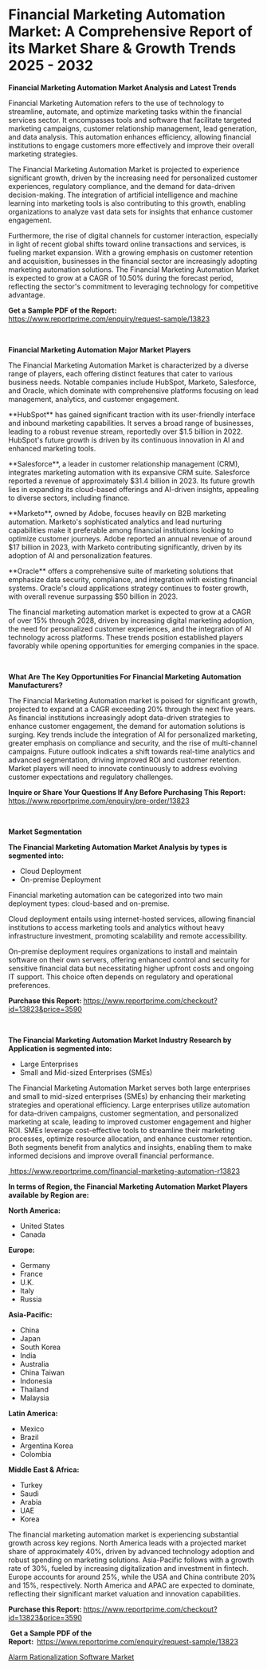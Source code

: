 <p><h1>Financial Marketing Automation Market: A Comprehensive Report of its Market Share & Growth Trends 2025 - 2032</h1></p><p><strong>Financial Marketing Automation Market Analysis and Latest Trends</strong></p>
<p><p>Financial Marketing Automation refers to the use of technology to streamline, automate, and optimize marketing tasks within the financial services sector. It encompasses tools and software that facilitate targeted marketing campaigns, customer relationship management, lead generation, and data analysis. This automation enhances efficiency, allowing financial institutions to engage customers more effectively and improve their overall marketing strategies.</p><p>The Financial Marketing Automation Market is projected to experience significant growth, driven by the increasing need for personalized customer experiences, regulatory compliance, and the demand for data-driven decision-making. The integration of artificial intelligence and machine learning into marketing tools is also contributing to this growth, enabling organizations to analyze vast data sets for insights that enhance customer engagement.</p><p>Furthermore, the rise of digital channels for customer interaction, especially in light of recent global shifts toward online transactions and services, is fueling market expansion. With a growing emphasis on customer retention and acquisition, businesses in the financial sector are increasingly adopting marketing automation solutions. The Financial Marketing Automation Market is expected to grow at a CAGR of 10.50% during the forecast period, reflecting the sector's commitment to leveraging technology for competitive advantage.</p></p>
<p><strong>Get a Sample PDF of the Report:&nbsp;</strong> <a href="https://www.reportprime.com/enquiry/request-sample/13823?utm_campaign=3347&utm_medium=2&utm_source=Github&utm_content=ia&utm_term=20032025&utm_id=financial-marketing-automation">https://www.reportprime.com/enquiry/request-sample/13823</a></p>
<p>&nbsp;</p>
<p><strong>Financial Marketing Automation Major Market Players</strong></p>
<p><p>The Financial Marketing Automation Market is characterized by a diverse range of players, each offering distinct features that cater to various business needs. Notable companies include HubSpot, Marketo, Salesforce, and Oracle, which dominate with comprehensive platforms focusing on lead management, analytics, and customer engagement.</p><p>**HubSpot** has gained significant traction with its user-friendly interface and inbound marketing capabilities. It serves a broad range of businesses, leading to a robust revenue stream, reportedly over $1.5 billion in 2022. HubSpot's future growth is driven by its continuous innovation in AI and enhanced marketing tools.</p><p>**Salesforce**, a leader in customer relationship management (CRM), integrates marketing automation with its expansive CRM suite. Salesforce reported a revenue of approximately $31.4 billion in 2023. Its future growth lies in expanding its cloud-based offerings and AI-driven insights, appealing to diverse sectors, including finance.</p><p>**Marketo**, owned by Adobe, focuses heavily on B2B marketing automation. Marketo's sophisticated analytics and lead nurturing capabilities make it preferable among financial institutions looking to optimize customer journeys. Adobe reported an annual revenue of around $17 billion in 2023, with Marketo contributing significantly, driven by its adoption of AI and personalization features.</p><p>**Oracle** offers a comprehensive suite of marketing solutions that emphasize data security, compliance, and integration with existing financial systems. Oracle's cloud applications strategy continues to foster growth, with overall revenue surpassing $50 billion in 2023.</p><p>The financial marketing automation market is expected to grow at a CAGR of over 15% through 2028, driven by increasing digital marketing adoption, the need for personalized customer experiences, and the integration of AI technology across platforms. These trends position established players favorably while opening opportunities for emerging companies in the space.</p></p>
<p>&nbsp;</p>
<p><strong>What Are The Key Opportunities For Financial Marketing Automation Manufacturers?</strong></p>
<p><p>The Financial Marketing Automation market is poised for significant growth, projected to expand at a CAGR exceeding 20% through the next five years. As financial institutions increasingly adopt data-driven strategies to enhance customer engagement, the demand for automation solutions is surging. Key trends include the integration of AI for personalized marketing, greater emphasis on compliance and security, and the rise of multi-channel campaigns. Future outlook indicates a shift towards real-time analytics and advanced segmentation, driving improved ROI and customer retention. Market players will need to innovate continuously to address evolving customer expectations and regulatory challenges.</p></p>
<p><strong>Inquire or Share Your Questions If Any Before Purchasing This Report:</strong> <a href="https://www.reportprime.com/enquiry/pre-order/13823?utm_campaign=3347&utm_medium=2&utm_source=Github&utm_content=ia&utm_term=20032025&utm_id=financial-marketing-automation">https://www.reportprime.com/enquiry/pre-order/13823</a></p>
<p>&nbsp;</p>
<p><strong>Market Segmentation</strong></p>
<p><strong>The Financial Marketing Automation Market Analysis by types is segmented into:</strong></p>
<p><ul><li>Cloud Deployment</li><li>On-premise Deployment</li></ul></p>
<p><p>Financial marketing automation can be categorized into two main deployment types: cloud-based and on-premise. </p><p>Cloud deployment entails using internet-hosted services, allowing financial institutions to access marketing tools and analytics without heavy infrastructure investment, promoting scalability and remote accessibility. </p><p>On-premise deployment requires organizations to install and maintain software on their own servers, offering enhanced control and security for sensitive financial data but necessitating higher upfront costs and ongoing IT support. This choice often depends on regulatory and operational preferences.</p></p>
<p><strong>Purchase this Report:&nbsp;</strong><a href="https://www.reportprime.com/checkout?id=13823&price=3590&utm_campaign=3347&utm_medium=2&utm_source=Github&utm_content=ia&utm_term=20032025&utm_id=financial-marketing-automation">https://www.reportprime.com/checkout?id=13823&price=3590</a></p>
<p>&nbsp;</p>
<p><strong>The Financial Marketing Automation Market Industry Research by Application is segmented into:</strong></p>
<p><ul><li>Large Enterprises</li><li>Small and Mid-sized Enterprises (SMEs)</li></ul></p>
<p><p>The Financial Marketing Automation Market serves both large enterprises and small to mid-sized enterprises (SMEs) by enhancing their marketing strategies and operational efficiency. Large enterprises utilize automation for data-driven campaigns, customer segmentation, and personalized marketing at scale, leading to improved customer engagement and higher ROI. SMEs leverage cost-effective tools to streamline their marketing processes, optimize resource allocation, and enhance customer retention. Both segments benefit from analytics and insights, enabling them to make informed decisions and improve overall financial performance.</p></p>
<p><a href="https://www.reportprime.com/financial-marketing-automation-r13823?utm_campaign=3347&utm_medium=2&utm_source=Github&utm_content=ia&utm_term=20032025&utm_id=financial-marketing-automation">&nbsp;https://www.reportprime.com/financial-marketing-automation-r13823</a></p>
<p><strong>In terms of Region, the Financial Marketing Automation Market Players available by Region are:</strong></p>
<p>
    <p> <strong> North America: </strong>
        <ul>
            <li>United States</li>
            <li>Canada</li>
        </ul>
        </p> 
    <p> <strong> Europe: </strong>
        <ul>
            <li>Germany</li>
            <li>France</li>
            <li>U.K.</li>
            <li>Italy</li>
            <li>Russia</li>
        </ul>
        </p> 
    <p> <strong> Asia-Pacific: </strong>
        <ul>
            <li>China</li>
            <li>Japan</li>
            <li>South Korea</li>
            <li>India</li>
            <li>Australia</li>
            <li>China Taiwan</li>
            <li>Indonesia</li>
            <li>Thailand</li>
            <li>Malaysia</li>
        </ul>
        </p> 
    <p> <strong> Latin America: </strong>
        <ul>
            <li>Mexico</li>
            <li>Brazil</li>
            <li>Argentina Korea</li>
            <li>Colombia</li>
        </ul>
        </p> 
    <p> <strong> Middle East & Africa: </strong>
        <ul>
            <li>Turkey</li>
            <li>Saudi</li>
            <li>Arabia</li>
            <li>UAE</li>
            <li>Korea</li>
        </ul>
    </p>
    </p>
<p><p>The financial marketing automation market is experiencing substantial growth across key regions. North America leads with a projected market share of approximately 40%, driven by advanced technology adoption and robust spending on marketing solutions. Asia-Pacific follows with a growth rate of 30%, fueled by increasing digitalization and investment in fintech. Europe accounts for around 25%, while the USA and China contribute 20% and 15%, respectively. North America and APAC are expected to dominate, reflecting their significant market valuation and innovation capabilities.</p></p>
<p><strong>Purchase this Report: </strong><a href="https://www.reportprime.com/checkout?id=13823&price=3590&utm_campaign=3347&utm_medium=2&utm_source=Github&utm_content=ia&utm_term=20032025&utm_id=financial-marketing-automation">https://www.reportprime.com/checkout?id=13823&price=3590</a></p>
<p>&nbsp;<strong>Get a Sample PDF of the Report:&nbsp;&nbsp;</strong><a href="https://www.reportprime.com/enquiry/request-sample/13823?utm_campaign=3347&utm_medium=2&utm_source=Github&utm_content=ia&utm_term=20032025&utm_id=financial-marketing-automation">https://www.reportprime.com/enquiry/request-sample/13823</a></p>
<p><strong></strong></p>
<p><p><a href="https://github.com/rrosasdaunas/Market-Research-Report-List-1/blob/main/alarm-rationalization-software-market.md?utm_campaign=3347&utm_medium=2&utm_source=Github&utm_content=ia&utm_term=20032025&utm_id=financial-marketing-automation">Alarm Rationalization Software Market</a></p></p>